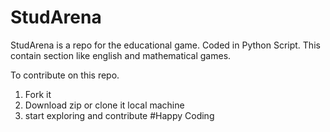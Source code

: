 # StudArena
StudArena is a repo for the educational game. Coded in Python Script.
This contain section like english and mathematical games.

To contribute on this repo. 
  1) Fork it 
  2) Download zip or clone it local machine
  3) start exploring and contribute
#Happy Coding

